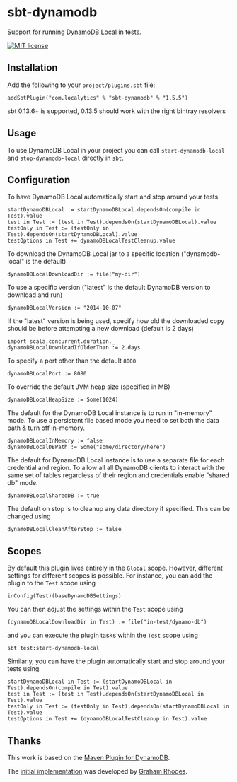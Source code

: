 sbt-dynamodb
===============

Support for running [DynamoDB Local](http://docs.aws.amazon.com/amazondynamodb/latest/developerguide/Tools.html) in tests.

[![MIT license](https://img.shields.io/badge/license-MIT%20License-blue.svg)](LICENSE)

Installation
------------
Add the following to your `project/plugins.sbt` file:

```
addSbtPlugin("com.localytics" % "sbt-dynamodb" % "1.5.5")
```

sbt 0.13.6+ is supported, 0.13.5 should work with the right bintray resolvers

Usage
-----

To use DynamoDB Local in your project you can call `start-dynamodb-local` and `stop-dynamodb-local` directly in `sbt`.

Configuration
-------------

To have DynamoDB Local automatically start and stop around your tests

```
startDynamoDBLocal := startDynamoDBLocal.dependsOn(compile in Test).value
test in Test := (test in Test).dependsOn(startDynamoDBLocal).value
testOnly in Test := (testOnly in Test).dependsOn(startDynamoDBLocal).value
testOptions in Test += dynamoDBLocalTestCleanup.value
```

To download the DynamoDB Local jar to a specific location ("dynamodb-local" is the default)

```
dynamoDBLocalDownloadDir := file("my-dir")
```

To use a specific version ("latest" is the default DynamoDB version to download and run)

```
dynamoDBLocalVersion := "2014-10-07"
```

If the "latest" version is being used, specify how old the downloaded copy should be before attempting a new download (default is 2 days)

```
import scala.concurrent.duration._
dynamoDBLocalDownloadIfOlderThan := 2.days
```

To specify a port other than the default `8000`

```
dynamoDBLocalPort := 8080
```

To override the default JVM heap size (specified in MB)

```
dynamoDBLocalHeapSize := Some(1024)
```

The default for the DynamoDB Local instance is to run in "in-memory" mode. To use a persistent file based mode you need to set both the data path & turn off in-memory.

```
dynamoDBLocalInMemory := false
dynamoDBLocalDBPath := Some("some/directory/here")
```

The default for DynamoDB Local instance is to use a separate file for each credential and region. To allow all all DynamoDB clients to interact with the same set of tables regardless of their region and credentials enable "shared db" mode.

```
dynamoDBLocalSharedDB := true
```

The default on stop is to cleanup any data directory if specified. This can be changed using

```
dynamoDBLocalCleanAfterStop := false
```

Scopes
------

By default this plugin lives entirely in the `Global` scope. However, different settings for different scopes is possible. For instance, you can add the plugin to the `Test` scope using

```
inConfig(Test)(baseDynamoDBSettings)
```

You can then adjust the settings within the `Test` scope using

```
(dynamoDBLocalDownloadDir in Test) := file("in-test/dynamo-db")
```

and you can execute the plugin tasks within the `Test` scope using

```
sbt test:start-dynamodb-local
```

Similarly, you can have the plugin automatically start and stop around your tests using

```
startDynamoDBLocal in Test := (startDynamoDBLocal in Test).dependsOn(compile in Test).value
test in Test := (test in Test).dependsOn(startDynamoDBLocal in Test).value
testOnly in Test := (testOnly in Test).dependsOn(startDynamoDBLocal in Test).value
testOptions in Test += (dynamoDBLocalTestCleanup in Test).value
```

Thanks
-----

This work is based on the [Maven Plugin for DynamoDB](https://github.com/jcabi/jcabi-dynamodb-maven-plugin).

The [initial implementation](https://github.com/grahamar/sbt-dynamodb) was developed by [Graham Rhodes](https://github.com/grahamar). 
